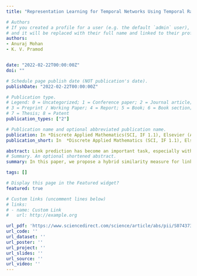 ```yaml
---
title: "Representation Learning for Temporal Networks Using Temporal Random Walk and Deep Autoencoder"

# Authors
# If you created a profile for a user (e.g. the default `admin` user), write the username (folder name) here 
# and it will be replaced with their full name and linked to their profile.
authors:
- Anuraj Mohan
- K. V. Pramod


date: "2022-02-22T00:00:00Z"
doi: ""

# Schedule page publish date (NOT publication's date).
publishDate: "2022-02-22T00:00:00Z"

# Publication type.
# Legend: 0 = Uncategorized; 1 = Conference paper; 2 = Journal article;
# 3 = Preprint / Working Paper; 4 = Report; 5 = Book; 6 = Book section;
# 7 = Thesis; 8 = Patent
publication_types: ["2"]

# Publication name and optional abbreviated publication name.
publication: In *Discrete Applied Mathematics(SCI, IF 1.1), Elsevier (Accepted for Publication)*
publication_short: In  *Discrete Applied Mathematics (SCI, IF 1.1), Elsevier (Accepted for Publication)*

abstract: Link prediction has become an important task, especially with the rise of large-scale, complex and dynamic networks. The emerging research area of network dynamics and evolution is directly related to predicting new interactions between objects, a possibility in the near future. Recent studies show that the precision of link prediction can be improved to a great extent by including community information in the prediction methods. As traditional community-based link prediction algorithms can run only on stand-alone computers, they are not well suited for most of the large networks. Graph parallelization can be one solution to such problems. Bulk Synchronous Parallel (BSP) programming model is a recently emerged framework for parallelizing graph algorithms. In this paper, we propose a hybrid similarity measure for link prediction in real world networks. We also propose a scalable method for community structure-based link prediction on large networks. This method uses a parallel label propagation algorithm for community detection and a parallel community information-based Adamic–Adar measure for link prediction. We have developed these algorithms using Bulk Synchronous Parallel programming model and tested them with large networks of various domains.
# Summary. An optional shortened abstract.
summary: In this paper, we propose a hybrid similarity measure for link prediction in real world networks. We also propose a scalable method for community structure-based link prediction on large networks.

tags: []

# Display this page in the Featured widget?
featured: true

# Custom links (uncomment lines below)
# links:
# - name: Custom Link
#   url: http://example.org

url_pdf: 'https://www.sciencedirect.com/science/article/abs/pii/S0743731517301600'
url_code: ''
url_dataset: ''
url_poster: ''
url_project: ''
url_slides: ''
url_source: ''
url_video: ''
---
```


